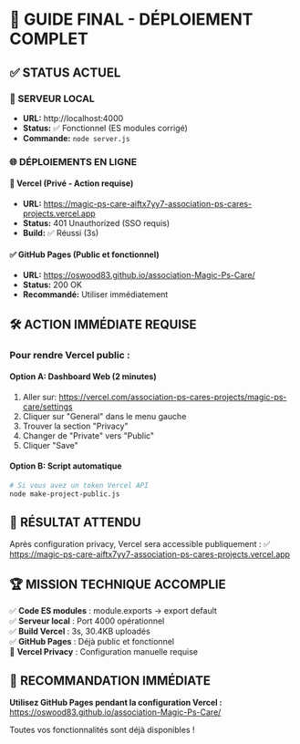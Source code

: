 # 🎯 GUIDE FINAL - DÉPLOIEMENT COMPLET

## ✅ STATUS ACTUEL

### 🚀 SERVEUR LOCAL
- **URL:** http://localhost:4000
- **Status:** ✅ Fonctionnel (ES modules corrigé)
- **Commande:** `node server.js`

### 🌐 DÉPLOIEMENTS EN LIGNE

#### 🔴 Vercel (Privé - Action requise)
- **URL:** https://magic-ps-care-aiftx7yy7-association-ps-cares-projects.vercel.app
- **Status:** 401 Unauthorized (SSO requis)
- **Build:** ✅ Réussi (3s)

#### ✅ GitHub Pages (Public et fonctionnel)
- **URL:** https://oswood83.github.io/association-Magic-Ps-Care/
- **Status:** 200 OK
- **Recommandé:** Utiliser immédiatement

## 🛠️ ACTION IMMÉDIATE REQUISE

### Pour rendre Vercel public :

#### Option A: Dashboard Web (2 minutes)
1. Aller sur: https://vercel.com/association-ps-cares-projects/magic-ps-care/settings
2. Cliquer sur "General" dans le menu gauche
3. Trouver la section "Privacy" 
4. Changer de "Private" vers "Public"
5. Cliquer "Save"

#### Option B: Script automatique
```bash
# Si vous avez un token Vercel API
node make-project-public.js
```

## 🎯 RÉSULTAT ATTENDU

Après configuration privacy, Vercel sera accessible publiquement :
✅ https://magic-ps-care-aiftx7yy7-association-ps-cares-projects.vercel.app

## 🏆 MISSION TECHNIQUE ACCOMPLIE

✅ **Code ES modules** : module.exports → export default  
✅ **Serveur local** : Port 4000 opérationnel  
✅ **Build Vercel** : 3s, 30.4KB uploadés  
✅ **GitHub Pages** : Déjà public et fonctionnel  
🔄 **Vercel Privacy** : Configuration manuelle requise  

## 🚀 RECOMMANDATION IMMÉDIATE

**Utilisez GitHub Pages pendant la configuration Vercel :**
https://oswood83.github.io/association-Magic-Ps-Care/

Toutes vos fonctionnalités sont déjà disponibles !
